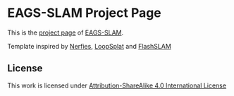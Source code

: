 # EAGS-SLAM Project Page

This is the [project page](https://endermands.github.io/EAGSSLAM/) of [EAGS-SLAM](https://github.com/EnderMandS/EAGS-SLAM).

Template inspired by [Nerfies](https://github.com/nerfies/nerfies.github.), [LoopSplat](https://github.com/loopsplat/loopsplat.github.io) and [FlashSLAM](https://github.com/flashslam/flashslam.github.io/)

## License

This work is licensed under [Attribution-ShareAlike 4.0 International License](https://creativecommons.org/licenses/by-sa/4.0/)